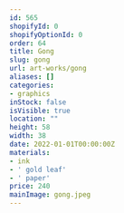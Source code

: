 ```yaml
---
id: 565
shopifyId: 0
shopifyOptionId: 0
order: 64
title: Gong
slug: gong
url: art-works/gong
aliases: []
categories:
- graphics
inStock: false
isVisible: true
location: ""
height: 58
width: 38
date: 2022-01-01T00:00:00Z
materials:
- ink
- ' gold leaf'
- ' paper'
price: 240
mainImage: gong.jpeg
---
```

